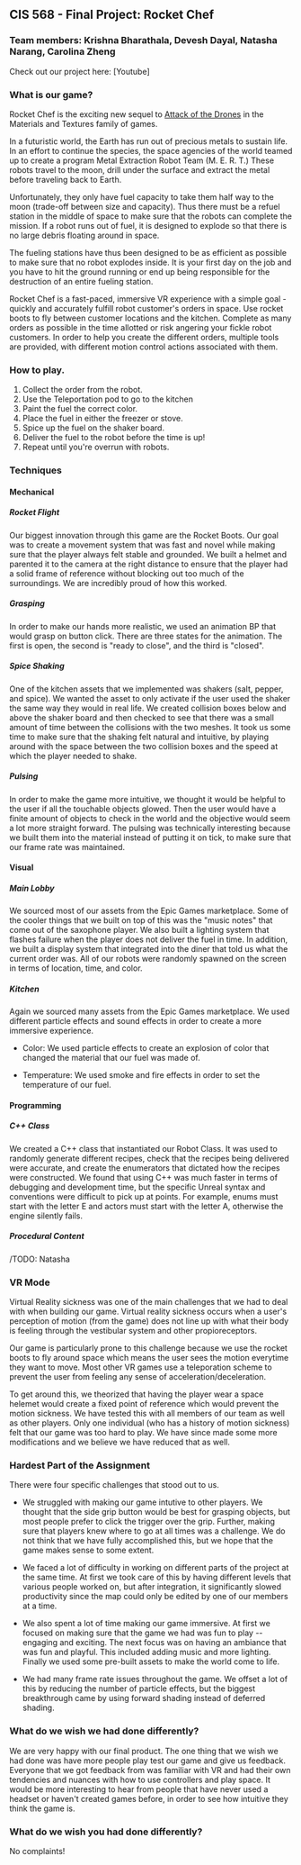 ## CIS 568 - Final Project: Rocket Chef
### Team members: Krishna Bharathala, Devesh Dayal, Natasha Narang, Carolina Zheng

Check out our project here: [Youtube]

### What is our game?

Rocket Chef is the exciting new sequel to [Attack of the Drones](https://github.com/PennVR/unreal-project-materials-and-textures) in the Materials and Textures family of games.

In a futuristic world, the Earth has run out of precious metals to sustain life. In an effort to continue the species, the space agencies of the world teamed up to create a program Metal Extraction Robot Team (M. E. R. T.) These robots travel to the moon, drill under the surface and extract the metal before traveling back to Earth. 

Unfortunately, they only have fuel capacity to take them half way to the moon (trade-off between size and capacity). Thus there must be a refuel station in the middle of space to make sure that the robots can complete the mission. If a robot runs out of fuel, it is designed to explode so that there is no large debris floating around in space.

The fueling stations have thus been designed to be as efficient as possible to make sure that no robot explodes inside. It is your first day on the job and you have to hit the ground running or end up being responsible for the destruction of an entire fueling station.

Rocket Chef is a fast-paced, immersive VR experience with a simple goal - quickly and accurately fulfill robot customer's orders in space. Use rocket boots to fly between customer locations and the kitchen. Complete as many orders as possible in the time allotted or risk angering your fickle robot customers. In order to help you create the different orders, multiple tools are provided, with different motion control actions associated with them.

### How to play.

1. Collect the order from the robot.
2. Use the Teleportation pod to go to the kitchen
3. Paint the fuel the correct color.
4. Place the fuel in either the freezer or stove.
5. Spice up the fuel on the shaker board.
6. Deliver the fuel to the robot before the time is up!
7. Repeat until you're overrun with robots.

### Techniques

#### Mechanical

##### Rocket Flight

Our biggest innovation through this game are the Rocket Boots. Our goal was to create a movement system that was fast and novel while making sure that the player always felt stable and grounded. We built a helmet and parented it to the camera at the right distance to ensure that the player had a solid frame of reference without blocking out too much of the surroundings. We are incredibly proud of how this worked.

##### Grasping

In order to make our hands more realistic, we used an animation BP that would grasp on button click. There are three states for the animation. The first is open, the second is "ready to close", and the third is "closed".

##### Spice Shaking

One of the kitchen assets that we implemented was shakers (salt, pepper, and spice). We wanted the asset to only activate if the user used the shaker the same way they would in real life. We created collision boxes below and above the shaker board and then checked to see that there was a small amount of time between the collisions with the two meshes. It took us some time to make sure that the shaking felt natural and intuitive, by playing around with the space between the two collision boxes and the speed at which the player needed to shake.

##### Pulsing

In order to make the game more intuitive, we thought it would be helpful to the user if all the touchable objects glowed. Then the user would have a finite amount of objects to check in the world and the objective would seem a lot more straight forward. The pulsing was technically interesting because we built them into the material instead of putting it on tick, to make sure that our frame rate was maintained.

#### Visual

##### Main Lobby

We sourced most of our assets from the Epic Games marketplace. Some of the cooler things that we built on top of this was the "music notes" that come out of the saxophone player. We also built a lighting system that flashes failure when the player does not deliver the fuel in time. In addition, we built a display system that integrated into the diner that told us what the current order was. All of our robots were randomly spawned on the screen in terms of location, time, and color.

##### Kitchen

Again we sourced many assets from the Epic Games marketplace. We used different particle effects and sound effects in order to create a more immersive experience.

* Color: We used particle effects to create an explosion of color that changed the material that our fuel was made of.

* Temperature: We used smoke and fire effects in order to set the temperature of our fuel.

#### Programming

##### C++ Class

We created a C++ class that instantiated our Robot Class. It was used to randomly generate different recipes, check that the recipes being delivered were accurate, and create the enumerators that dictated how the recipes were constructed. We found that using C++ was much faster in terms of debugging and development time, but the specific Unreal syntax and conventions were difficult to pick up at points. For example, enums must start with the letter E and actors must start with the letter A, otherwise the engine silently fails.

##### Procedural Content

/TODO: Natasha


### VR Mode

Virtual Reality sickness was one of the main challenges that we had to deal with when building our game. Virtual reality sickness occurs when a user's perception of motion (from the game) does not line up with what their body is feeling through the vestibular system and other propioreceptors. 

Our game is particularly prone to this challenge because we use the rocket boots to fly around space which means the user sees the motion everytime they want to move. Most other VR games use a teleporation scheme to prevent the user from feeling any sense of acceleration/deceleration. 

To get around this, we theorized that having the player wear a space helemet would create a fixed point of reference which would prevent the motion sickness. We have tested this with all members of our team as well as other players. Only one individual (who has a history of motion sickness) felt that our game was too hard to play. We have since made some more modifications and we believe we have reduced that as well.


### Hardest Part of the Assignment

There were four specific challenges that stood out to us.

* We struggled with making our game intutive to other players. We thought that the side grip button would be best for grasping objects, but most people prefer to click the trigger over the grip. Further, making sure that players knew where to go at all times was a challenge. We do not think that we have fully accomplished this, but we hope that the game makes sense to some extent.

* We faced a lot of difficulty in working on different parts of the project at the same time. At first we took care of this by having different levels that various people worked on, but after integration, it significantly slowed productivity since the map could only be edited by one of our members at a time.

* We also spent a lot of time making our game immersive. At first we focused on making sure that the game we had was fun to play -- engaging and exciting. The next focus was on having an ambiance that was fun and playful. This included adding music and more lighting. Finally we used some pre-built assets to make the world come to life.

* We had many frame rate issues throughout the game. We offset a lot of this by reducing the number of particle effects, but the biggest breakthrough came by using forward shading instead of deferred shading. 


### What do we wish we had done differently?

We are very happy with our final product. The one thing that we wish we had done was have more people play test our game and give us feedback. Everyone that we got feedback from was familiar with VR and had their own tendencies and nuances with how to use controllers and play space. It would be more interesting to hear from people that have never used a headset or haven't created games before, in order to see how intuitive they think the game is.

### What do we wish you had done differently?

No complaints!
